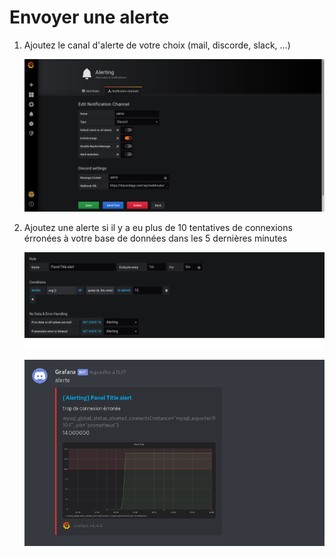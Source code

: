 # Envoyer une alerte

1. Ajoutez le canal d'alerte de votre choix (mail, discorde, slack, ...)
   
   ![config canal alerte](./images/Screenshot_2019-12-11&#32;Alerting&#32;Alert&#32;Rules&#32;-&#32;Grafana.png)

2. Ajoutez une alerte si il y a eu plus de 10 tentatives de connexions érronées à votre base de données dans les 5 dernières minutes

    ![config alerte](images/Screenshot_2019-12-11&#32;New&#32;dashboard&#32;Copy&#32;-&#32;Grafana.png)

    ![alerte](images/Screenshot_2019-12-11&#32;Discord&#32;-&#32;Free&#32;voice&#32;and&#32;text&#32;chat&#32;for&#32;gamers.png)